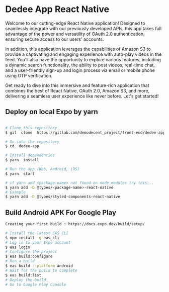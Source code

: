 
# Dedee App React Native

Welcome to our cutting-edge React Native application! Designed to seamlessly integrate with our previously developed APIs, this app takes full advantage of the power and versatility of OAuth 2.0 authentication, ensuring secure access to our users' accounts. 

In addition, this application leverages the capabilities of Amazon S3 to provide a captivating and engaging experience with auto-play videos in the feed. You'll also have the opportunity to explore various features, including a dynamic search functionality, the ability to post videos, real-time chat, and a user-friendly sign-up and login process via email or mobile phone using OTP verification. 

Get ready to dive into this immersive and feature-rich application that combines the best of React Native, OAuth 2.0, Amazon S3, and more, delivering a seamless user experience like never before. Let's get started!

## Deploy on local Expo by yarn
```bash

# Clone this repository
$ git  clone  https://gitlab.com/demodecent_project/front-end/dedee-app.git

# Go into the repository
$ cd  dedee-app

# Install dependencies
$ yarn  install

# Run the app (Web, Android, iOS)
$ yarn  start

# if yarn add <package-name> not found on node_modules try this...
$ yarn add -D @types/<package-name>-react-native
# Example
$ yarn add -D @types/styled-components-react-native


```

## Build Android APK For Google Play

```bash
Creating your first build : https://docs.expo.dev/build/setup/

# Install the latest EAS CLI
$ npm install -g eas-cli
# Log in to your Expo account
$ eas login
# Configure the project
$ eas build:configure
# Run a build
$ eas build --platform android
# Wait for the build to complete
$ eas build:list
# Deploy the build
# Go to Google Play Console
```